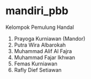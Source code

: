 # mandiri_pbb

Kelompok Pemulung Handal
1. Prayoga Kurniawan (Mandor)
2. Putra Wira Albarokah
3. Muhammad Alif Al Fajra
4. Muhammad Fajar Ikhwan
5. Femas Kurniawan
6. Rafly Dief Setiawan
